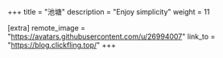 +++
title = "池塘"
description = "Enjoy simplicity"
weight = 11

[extra]
remote_image = "https://avatars.githubusercontent.com/u/26994007"
link_to = "https://blog.clickfling.top/"
+++

